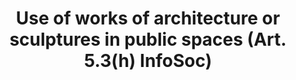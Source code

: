 ---
title: "Use of works of architecture or sculptures in public spaces (Art. 5.3(h) InfoSoc)"
short: "info53h"
draft: "false"
summary: ""
linklaw: ""
---